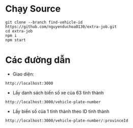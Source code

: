 # Chạy Source

```git
git clone --branch find-vehicle-id https://github.com/nguyenduchoa0130/extra-job.git
cd extra-job
npm i
npm start
```

# Các đường dẫn

- Giao diện:

```git
http://localhost:3000
```

- Lấy danh sách biển số xe của 63 tỉnh thành

```git
http://localhost:3000/vehicle-plate-number
```

- Lấy biển số của 1 tỉnh thành theo ID tỉnh thành

```git
http://localhost:3000/vehicle-plate-number/:provinceId
```

